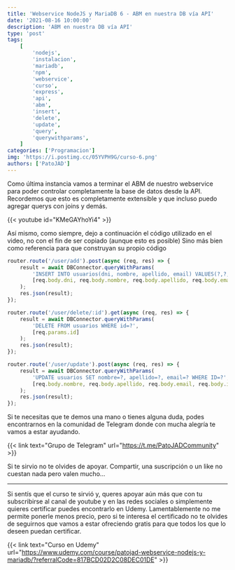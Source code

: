 ```yaml
---
title: 'Webservice NodeJS y MariaDB 6 - ABM en nuestra DB vía API'
date: '2021-08-16 10:00:00'
description: 'ABM en nuestra DB vía API'
type: 'post'
tags:
    [
        'nodejs',
        'instalacion',
        'mariadb',
        'npm',
        'webservice',
        'curso',
        'express',
        'api',
		'abm',
		'insert',
		'delete',
		'update',
		'query',
		'querywithparams',
    ]
categories: ['Programacion']
img: 'https://i.postimg.cc/05YVPH9G/curso-6.png'
authors: ['PatoJAD']
---
```


Como última instancia vamos a terminar el ABM de nuestro webservice para poder controlar completamente la base de datos desde la API. Recordemos que esto es completamente extensible y que incluso puedo agregar querys con joins y demás.

{{< youtube id="KMeGAYhoYi4" >}}

Así mismo, como siempre, dejo a continuación el código utilizado en el video, no con el fin de ser copiado (aunque esto es posible) Sino más bien como referencia para que construyan su propio código

```javascript
router.route('/user/add').post(async (req, res) => {
	result = await DBConnector.queryWithParams(
		'INSERT INTO usuarios(dni, nombre, apellido, email) VALUES(?,?,?,?)',
		[req.body.dni, req.body.nombre, req.body.apellido, req.body.email]
	);
	res.json(result);
});

router.route('/user/delete/:id').get(async (req, res) => {
	result = await DBConnector.queryWithParams(
		'DELETE FROM usuarios WHERE id=?',
		[req.params.id]
	);
	res.json(result);
});

router.route('/user/update').post(async (req, res) => {
	result = await DBConnector.queryWithParams(
		'UPDATE usuarios SET nombre=?, apellido=?, email=? WHERE ID=?',
		[req.body.nombre, req.body.apellido, req.body.email, req.body.id]
	);
	res.json(result);
});
```

Si te necesitas que te demos una mano o tienes alguna duda, podes encontrarnos en la comunidad de Telegram donde con mucha alegría te vamos a estar ayudando.

{{< link text="Grupo de Telegram" url="https://t.me/PatoJADCommunity" >}}

Si te sirvio no te olvides de apoyar. Compartir, una suscripción o un like no cuestan nada pero valen mucho...

---

Si sentís que el curso te sirvió y, queres apoyar aún más que con tu subscribirse al canal de youtube y en las redes sociales o simplemente quieres certificar puedes encontrarlo en Udemy. Lamentablemente no me permite ponerle menos precio, pero si te interesa el certificado no te olvides de seguirnos que vamos a estar ofreciendo gratis para que todos los que lo deseen puedan certificar.

{{< link text="Curso en Udemy" url="https://www.udemy.com/course/patojad-webservice-nodejs-y-mariadb/?referralCode=817BCD02D2C08DEC01DE" >}}
